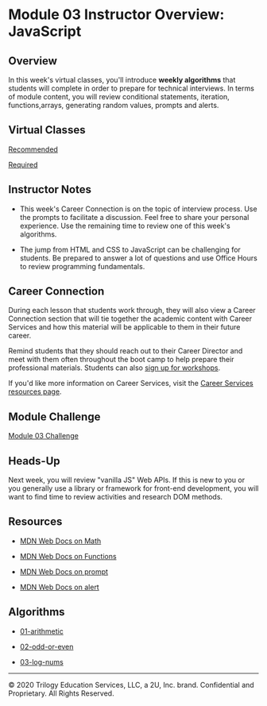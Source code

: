# Module 03 Instructor Overview: JavaScript

## Overview

In this week's virtual classes, you'll introduce **weekly algorithms** that students will complete in order to prepare for technical interviews. In terms of module content, you will review conditional statements, iteration, functions,arrays, generating random values, prompts and alerts. 

## Virtual Classes

[Recommended](./03.1-RECOMMENDED.md)

[Required](./03.2-REQUIRED.md)

## Instructor Notes

* This week's Career Connection is on the topic of interview process. Use the prompts to facilitate a discussion. Feel free to share your personal experience. Use the remaining time to review one of this week's algorithms. 

* The jump from HTML and CSS to JavaScript can be challenging for students. Be prepared to answer a lot of questions and use Office Hours to review programming fundamentals.

## Career Connection

During each lesson that students work through, they will also view a Career Connection section that will tie together the academic content with Career Services and how this material will be applicable to them in their future career.

Remind students that they should reach out to their Career Director and meet with them often throughout the boot camp to help prepare their professional materials. Students can also [sign up for workshops](https://careerservicesonlineevents.splashthat.com/).

If you'd like more information on Career Services, visit the [Career Services resources page](http://bit.ly/CodingCS).

## Module Challenge

[Module 03 Challenge](../../01-Class-Content/03-JavaScript/02-Challenge)

## Heads-Up

Next week, you will review "vanilla JS" Web APIs. If this is new to you or you generally use a library or framework for front-end development, you will want to find time to review activities and research DOM methods. 

## Resources

* [MDN Web Docs on Math](https://developer.mozilla.org/en-US/docs/Web/JavaScript/Reference/Global_Objects/Math)

* [MDN Web Docs on Functions](https://developer.mozilla.org/en-US/docs/Web/JavaScript/Guide/Functions)

* [MDN Web Docs on prompt](https://developer.mozilla.org/en-US/docs/Web/API/Window/prompt)

* [MDN Web Docs on alert](https://developer.mozilla.org/en-US/docs/Web/API/Window/alert)

## Algorithms

* [01-arithmetic](../../01-Class-Content/03-JavaScript/03-Algorithms/01-arithmetic)

* [02-odd-or-even](../../01-Class-Content/03-JavaScript/03-Algorithms/02-odd-or-even)

* [03-log-nums](../../01-Class-Content/03-JavaScript/03-Algorithms/03-log-nums)

---
© 2020 Trilogy Education Services, LLC, a 2U, Inc. brand.  Confidential and Proprietary.  All Rights Reserved.